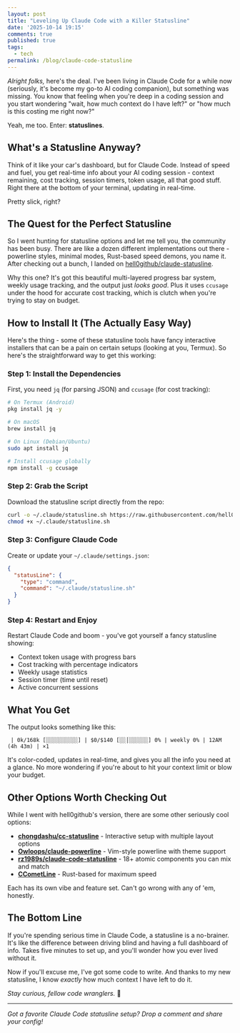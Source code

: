 ```yaml
---
layout: post
title: "Leveling Up Claude Code with a Killer Statusline"
date: '2025-10-14 19:15'
comments: true
published: true
tags:
  - tech
permalink: /blog/claude-code-statusline
---
```


*Alright folks,* here's the deal. I've been living in Claude Code for a while now (seriously, it's become my go-to AI coding companion), but something was missing. You know that feeling when you're deep in a coding session and you start wondering "wait, how much context do I have left?" or "how much is this costing me right now?"

Yeah, me too. Enter: **statuslines**.

## What's a Statusline Anyway?

Think of it like your car's dashboard, but for Claude Code. Instead of speed and fuel, you get real-time info about your AI coding session - context remaining, cost tracking, session timers, token usage, all that good stuff. Right there at the bottom of your terminal, updating in real-time.

Pretty slick, right?

## The Quest for the Perfect Statusline

So I went hunting for statusline options and let me tell you, the community has been busy. There are like a dozen different implementations out there - powerline styles, minimal modes, Rust-based speed demons, you name it. After checking out a bunch, I landed on [hell0github/claude-statusline](https://github.com/hell0github/claude-statusline).

Why this one? It's got this beautiful multi-layered progress bar system, weekly usage tracking, and the output just *looks good*. Plus it uses `ccusage` under the hood for accurate cost tracking, which is clutch when you're trying to stay on budget.

## How to Install It (The Actually Easy Way)

Here's the thing - some of these statusline tools have fancy interactive installers that can be a pain on certain setups (looking at you, Termux). So here's the straightforward way to get this working:

### Step 1: Install the Dependencies

First, you need `jq` (for parsing JSON) and `ccusage` (for cost tracking):

```bash
# On Termux (Android)
pkg install jq -y

# On macOS
brew install jq

# On Linux (Debian/Ubuntu)
sudo apt install jq

# Install ccusage globally
npm install -g ccusage
```

### Step 2: Grab the Script

Download the statusline script directly from the repo:

```bash
curl -o ~/.claude/statusline.sh https://raw.githubusercontent.com/hell0github/claude-statusline/main/statusline.sh
chmod +x ~/.claude/statusline.sh
```

### Step 3: Configure Claude Code

Create or update your `~/.claude/settings.json`:

```json
{
  "statusLine": {
    "type": "command",
    "command": "~/.claude/statusline.sh"
  }
}
```

### Step 4: Restart and Enjoy

Restart Claude Code and boom - you've got yourself a fancy statusline showing:
- Context token usage with progress bars
- Cost tracking with percentage indicators
- Weekly usage statistics
- Session timer (time until reset)
- Active concurrent sessions

## What You Get

The output looks something like this:

```
 | 0k/168k [░░░░░░░░░░] | $0/$140 [░░│░░░░░░] 0% | weekly 0% | 12AM (4h 43m) | ×1
```

It's color-coded, updates in real-time, and gives you all the info you need at a glance. No more wondering if you're about to hit your context limit or blow your budget.

## Other Options Worth Checking Out

While I went with hell0github's version, there are some other seriously cool options:

- **[chongdashu/cc-statusline](https://github.com/chongdashu/cc-statusline)** - Interactive setup with multiple layout options
- **[Owloops/claude-powerline](https://github.com/Owloops/claude-powerline)** - Vim-style powerline with theme support
- **[rz1989s/claude-code-statusline](https://github.com/rz1989s/claude-code-statusline)** - 18+ atomic components you can mix and match
- **[CCometLine](https://github.com/Haleclipse/CCometLine)** - Rust-based for maximum speed

Each has its own vibe and feature set. Can't go wrong with any of 'em, honestly.

## The Bottom Line

If you're spending serious time in Claude Code, a statusline is a no-brainer. It's like the difference between driving blind and having a full dashboard of info. Takes five minutes to set up, and you'll wonder how you ever lived without it.

Now if you'll excuse me, I've got some code to write. And thanks to my new statusline, I know *exactly* how much context I have left to do it.

*Stay curious, fellow code wranglers.* 🚀

---

*Got a favorite Claude Code statusline setup? Drop a comment and share your config!*
